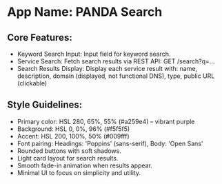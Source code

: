 # **App Name**: PANDA Search

## Core Features:

- Keyword Search Input: Input field for keyword search.
- Service Search: Fetch search results via REST API: GET /search?q=...
- Search Results Display: Display each service result with: name, description, domain (displayed, not functional DNS), type, public URL (clickable)

## Style Guidelines:

- Primary color: HSL 280, 65%, 55% (#a259e4) – vibrant purple
- Background: HSL 0, 0%, 96% (#f5f5f5)
- Accent: HSL 200, 100%, 50% (#009fff)
- Font pairing: Headings: 'Poppins' (sans-serif), Body: 'Open Sans'
- Rounded buttons with soft shadows.
- Light card layout for search results.
- Smooth fade-in animation when results appear.
- Minimal UI to focus on simplicity and utility.